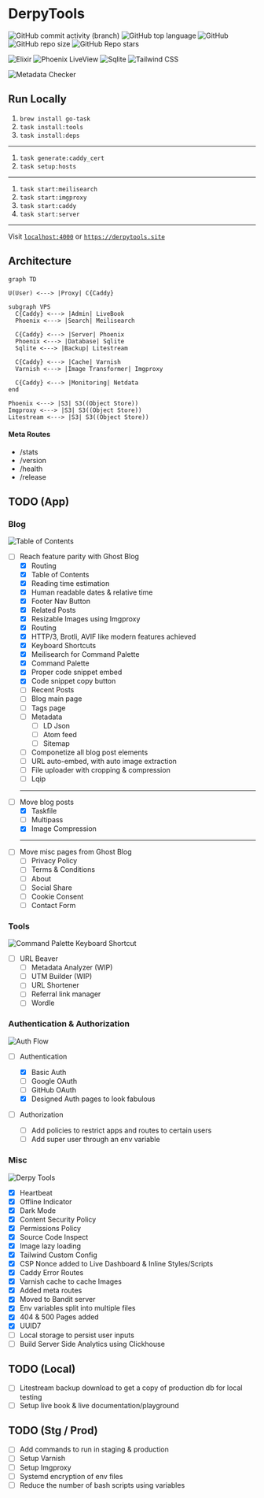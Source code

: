 # DerpyTools

![GitHub commit activity (branch)](https://img.shields.io/github/commit-activity/t/derpycoder/derpy_tools?style=for-the-badge)
![GitHub top language](https://img.shields.io/github/languages/top/derpycoder/derpy_tools?style=for-the-badge)
![GitHub](https://img.shields.io/github/license/derpycoder/derpy_tools?style=for-the-badge)
![GitHub repo size](https://img.shields.io/github/repo-size/derpycoder/derpy_tools?style=for-the-badge)
![GitHub Repo stars](https://img.shields.io/github/stars/derpycoder/derpy_tools?style=for-the-badge)

![Elixir](https://img.shields.io/badge/Elixir-4B275F?style=for-the-badge&logo=elixir&logoColor=white)
![Phoenix LiveView](https://img.shields.io/badge/-Phoenix%20LiveView-orange?style=for-the-badge&logo=elixir)
![Sqlite](https://img.shields.io/badge/SQLite-07405E?style=for-the-badge&logo=sqlite&logoColor=white)
![Tailwind CSS](https://img.shields.io/badge/Tailwind_CSS-38B2AC?style=for-the-badge&logo=tailwind-css&logoColor=white)

![Metadata Checker](https://github.com/derpycoder/derpy_tools/assets/25662120/a271b6a8-339c-4a0a-af3f-1c19b13dc335)

## Run Locally

1. `brew install go-task`
1. `task install:tools`
1. `task install:deps`

---

1. `task generate:caddy_cert`
1. `task setup:hosts`

---

1. `task start:meilisearch`
1. `task start:imgproxy`
1. `task start:caddy`
1. `task start:server`

---

Visit [`localhost:4000`](http://localhost:4000) or [`https://derpytools.site`](https://derpytools.site)

## Architecture

```mermaid
graph TD

U(User) <---> |Proxy| C{Caddy}

subgraph VPS
  C{Caddy} <---> |Admin| LiveBook
  Phoenix <---> |Search| Meilisearch

  C{Caddy} <---> |Server| Phoenix
  Phoenix <---> |Database| Sqlite
  Sqlite <---> |Backup| Litestream

  C{Caddy} <---> |Cache| Varnish
  Varnish <---> |Image Transformer| Imgproxy

  C{Caddy} <---> |Monitoring| Netdata
end

Phoenix <---> |S3| S3((Object Store))
Imgproxy <---> |S3| S3((Object Store))
Litestream <---> |S3| S3((Object Store))
```

#### Meta Routes

- /stats
- /version
- /health
- /release

## TODO (App)

### Blog

![Table of Contents](https://github.com/derpycoder/derpy_tools/assets/25662120/2555b87d-f929-4f78-85df-d3394b898e10)

- [ ] Reach feature parity with Ghost Blog
  - [x] Routing
  - [x] Table of Contents
  - [x] Reading time estimation
  - [x] Human readable dates & relative time
  - [x] Footer Nav Button
  - [x] Related Posts
  - [x] Resizable Images using Imgproxy
  - [x] Routing
  - [x] HTTP/3, Brotli, AVIF like modern features achieved
  - [x] Keyboard Shortcuts
  - [x] Meilisearch for Command Palette
  - [x] Command Palette
  - [x] Proper code snippet embed
  - [x] Code snippet copy button
  - [ ] Recent Posts
  - [ ] Blog main page
  - [ ] Tags page
  - [ ] Metadata
    - [ ] LD Json
    - [ ] Atom feed
    - [ ] Sitemap
  - [ ] Componetize all blog post elements
  - [ ] URL auto-embed, with auto image extraction
  - [ ] File uploader with cropping & compression
  - [ ] Lqip
  ***
- [ ] Move blog posts
  - [x] Taskfile
  - [ ] Multipass
  - [x] Image Compression
  ***
- [ ] Move misc pages from Ghost Blog
  - [ ] Privacy Policy
  - [ ] Terms & Conditions
  - [ ] About
  - [ ] Social Share
  - [ ] Cookie Consent
  - [ ] Contact Form

### Tools

![Command Palette Keyboard Shortcut](https://github.com/derpycoder/derpy_tools/assets/25662120/2fc2c396-bb01-4fb4-9b79-df4a35d8fe09)

- [ ] URL Beaver
  - [ ] Metadata Analyzer (WIP)
  - [ ] UTM Builder (WIP)
  - [ ] URL Shortener
  - [ ] Referral link manager
  - [ ] Wordle

### Authentication & Authorization

![Auth Flow](https://github.com/derpycoder/derpy_tools/assets/25662120/9c5c6c40-61dd-4caa-9dd4-886a9774ba49)

- [ ] Authentication

  - [x] Basic Auth
  - [ ] Google OAuth
  - [ ] GitHub OAuth
  - [x] Designed Auth pages to look fabulous

- [ ] Authorization
  - [ ] Add policies to restrict apps and routes to certain users
  - [ ] Add super user through an env variable

### Misc

![Derpy Tools](https://github.com/derpycoder/derpy_tools/assets/25662120/b236b7f0-9d72-473c-be7f-695a8cac965d)

- [x] Heartbeat
- [x] Offline Indicator
- [x] Dark Mode
- [x] Content Security Policy
- [x] Permissions Policy
- [x] Source Code Inspect
- [x] Image lazy loading
- [x] Tailwind Custom Config
- [x] CSP Nonce added to Live Dashboard & Inline Styles/Scripts
- [x] Caddy Error Routes
- [x] Varnish cache to cache Images
- [x] Added meta routes
- [x] Moved to Bandit server
- [x] Env variables split into multiple files
- [x] 404 & 500 Pages added
- [x] UUID7
- [ ] Local storage to persist user inputs
- [ ] Build Server Side Analytics using Clickhouse

## TODO (Local)

- [ ] Litestream backup download to get a copy of production db for local testing
- [ ] Setup live book & live documentation/playground

## TODO (Stg / Prod)

- [ ] Add commands to run in staging & production
- [ ] Setup Varnish
- [ ] Setup Imgproxy
- [ ] Systemd encryption of env files
- [ ] Reduce the number of bash scripts using variables
